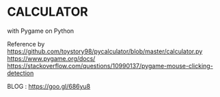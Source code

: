 # CALCULATOR
  with Pygame on Python

Reference by https://github.com/toystory98/pycalculator/blob/master/calculator.py
             https://www.pygame.org/docs/
             https://stackoverflow.com/questions/10990137/pygame-mouse-clicking-detection

BLOG : https://goo.gl/686yu8
